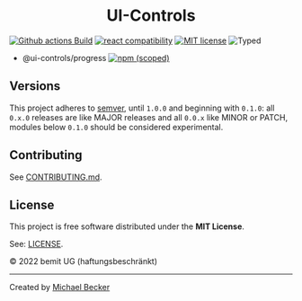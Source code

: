 <h1 align="center">UI-Controls</h1>

[![Github actions Build](https://github.com/control-ui/control-ui-ctrl/actions/workflows/blank.yml/badge.svg)](https://github.com/control-ui/control-ui-ctrl/actions)
[![react compatibility](https://img.shields.io/badge/React-%3E%3D17-success?style=flat-square&logo=react)](https://reactjs.org/)
[![MIT license](https://img.shields.io/npm/l/@ui-controls/progress?style=flat-square)](https://github.com/control-ui/control-ui-ctrl/blob/main/LICENSE)
![Typed](https://flat.badgen.net/badge/icon/Typed?icon=typescript&label&labelColor=blue&color=555555)

- @ui-controls/progress [![npm (scoped)](https://img.shields.io/npm/v/@ui-controls/progress?style=flat-square)](https://www.npmjs.com/package/@ui-controls/progress)

## Versions

This project adheres to [semver](https://semver.org/), until `1.0.0` and beginning with `0.1.0`: all `0.x.0` releases are like MAJOR releases and all `0.0.x` like MINOR or PATCH, modules below `0.1.0` should be considered experimental.

## Contributing

See [CONTRIBUTING.md](CONTRIBUTING.md).

## License

This project is free software distributed under the **MIT License**.

See: [LICENSE](LICENSE).

© 2022 bemit UG (haftungsbeschränkt)

***

Created by [Michael Becker](https://i-am-digital.eu)
